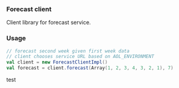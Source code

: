 ### Forecast client

Client library for forecast service.

### Usage

```scala
// forecast second week given first week data
// client chooses service URL based on AOL_ENVIRONMENT 
val client = new ForecastClientImpl()
val forecast = client.forecast(Array(1, 2, 3, 4, 3, 2, 1), 7)
```
test
